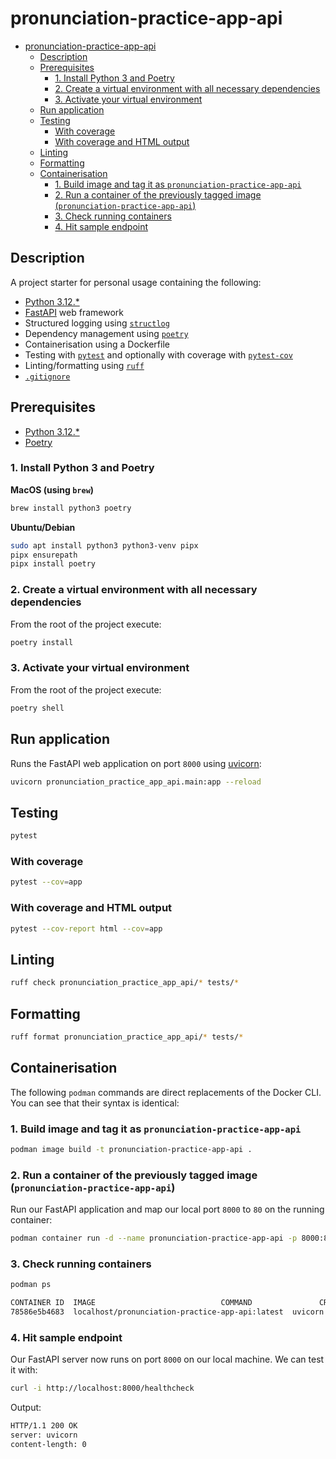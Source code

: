 # pronunciation-practice-app-api

<!-- TOC -->

- [pronunciation-practice-app-api](#pronunciation-practice-app-api)
  - [Description](#description)
  - [Prerequisites](#prerequisites)
    - [1. Install Python 3 and Poetry](#1-install-python-3-and-poetry)
    - [2. Create a virtual environment with all necessary dependencies](#2-create-a-virtual-environment-with-all-necessary-dependencies)
    - [3. Activate your virtual environment](#3-activate-your-virtual-environment)
  - [Run application](#run-application)
  - [Testing](#testing)
    - [With coverage](#with-coverage)
    - [With coverage and HTML output](#with-coverage-and-html-output)
  - [Linting](#linting)
  - [Formatting](#formatting)
  - [Containerisation](#containerisation)
    - [1. Build image and tag it as `pronunciation-practice-app-api`](#1-build-image-and-tag-it-as-pronunciation-practice-app-api)
    - [2. Run a container of the previously tagged image (`pronunciation-practice-app-api`)](#2-run-a-container-of-the-previously-tagged-image-pronunciation-practice-app-api)
    - [3. Check running containers](#3-check-running-containers)
    - [4. Hit sample endpoint](#4-hit-sample-endpoint)

<!-- TOC -->

## Description

A project starter for personal usage containing the following:

- [Python 3.12.\*](https://www.python.org/)
- [FastAPI](https://fastapi.tiangolo.com/) web framework
- Structured logging using [`structlog`](https://www.structlog.org/)
- Dependency management using [`poetry`](https://python-poetry.org/)
- Containerisation using a Dockerfile
- Testing with [`pytest`](https://docs.pytest.org/) and optionally with coverage
  with [`pytest-cov`](https://pytest-cov.readthedocs.io/)
- Linting/formatting using [`ruff`](https://beta.ruff.rs/docs/)
- [`.gitignore`](https://github.com/github/gitignore/blob/main/Python.gitignore)

## Prerequisites

- [Python 3.12.\*](https://www.python.org/downloads/)
- [Poetry](https://python-poetry.org/)

### 1. Install Python 3 and Poetry

**MacOS (using `brew`)**

```bash
brew install python3 poetry
```

**Ubuntu/Debian**

```bash
sudo apt install python3 python3-venv pipx
pipx ensurepath
pipx install poetry
```

### 2. Create a virtual environment with all necessary dependencies

From the root of the project execute:

```bash
poetry install
```

### 3. Activate your virtual environment

From the root of the project execute:

```bash
poetry shell
```

## Run application

Runs the FastAPI web application on port `8000` using [uvicorn](https://www.uvicorn.org/):

```bash
uvicorn pronunciation_practice_app_api.main:app --reload
```

## Testing

```bash
pytest
```

### With coverage

```bash
pytest --cov=app
```

### With coverage and HTML output

```bash
pytest --cov-report html --cov=app
```

## Linting

```bash
ruff check pronunciation_practice_app_api/* tests/*
```

## Formatting

```bash
ruff format pronunciation_practice_app_api/* tests/*
```

## Containerisation

The following `podman` commands are direct replacements of the Docker CLI. You can see that their syntax is identical:

### 1. Build image and tag it as `pronunciation-practice-app-api`

```bash
podman image build -t pronunciation-practice-app-api .
```

### 2. Run a container of the previously tagged image (`pronunciation-practice-app-api`)

Run our FastAPI application and map our local port `8000` to `80` on the running container:

```bash
podman container run -d --name pronunciation-practice-app-api -p 8000:80 --network bridge pronunciation-practice-app-api
```

### 3. Check running containers

```bash
podman ps
```

```bash
CONTAINER ID  IMAGE                            COMMAND               CREATED         STATUS             PORTS                 NAMES
78586e5b4683  localhost/pronunciation-practice-app-api:latest  uvicorn main:app ...  13 minutes ago  Up 5 minutes ago  0.0.0.0:8000->80/tcp  nifty_roentgen
```

### 4. Hit sample endpoint

Our FastAPI server now runs on port `8000` on our local machine. We can test it with:

```bash
curl -i http://localhost:8000/healthcheck
```

Output:

```bash
HTTP/1.1 200 OK
server: uvicorn
content-length: 0
```
